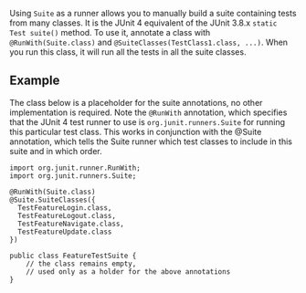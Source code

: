 Using `Suite` as a runner allows you to manually build a suite containing tests from many classes. It is the JUnit 4 equivalent of the JUnit 3.8.x `static Test suite()` method. To use it, annotate a class with `@RunWith(Suite.class)` and `@SuiteClasses(TestClass1.class, ...)`. When you run this class, it will run all the tests in all the suite classes.

## Example
The  class below is a  placeholder for the suite annotations, no other implementation is required. Note the `@RunWith` annotation, which specifies that the JUnit 4 test runner to use is `org.junit.runners.Suite` for running this particular test class. This works in conjunction with the @Suite annotation, which tells the Suite runner which test classes to include in this suite and in which order.

	import org.junit.runner.RunWith;
	import org.junit.runners.Suite;
	 
	@RunWith(Suite.class)
	@Suite.SuiteClasses({
	  TestFeatureLogin.class,
	  TestFeatureLogout.class,
	  TestFeatureNavigate.class,
	  TestFeatureUpdate.class
	})
	 
	public class FeatureTestSuite {
		// the class remains empty, 
		// used only as a holder for the above annotations
	}

